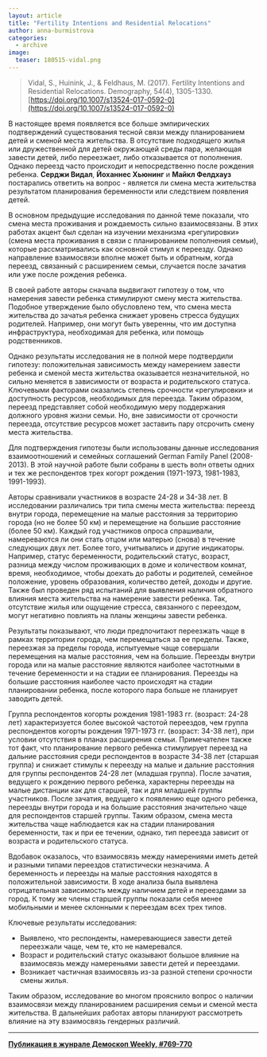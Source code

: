 ```yaml
---
layout: article
title: "Fertility Intentions and Residential Relocations"
author: anna-burmistrova
categories: 
  - archive
image:
  teaser: 180515-vidal.png
---
```


> Vidal, S., Huinink, J., & Feldhaus, M. (2017). Fertility Intentions and Residential Relocations. Demography, 54(4), 1305-1330. [https://doi.org/10.1007/s13524-017-0592-0](https://doi.org/10.1007/s13524-017-0592-0)

В настоящее время появляется все больше эмпирических подтверждений существования тесной связи между планированием детей и сменой места жительства. В отсутствие подходящего жилья или дружественной для детей окружающей среды пара, желающая завести детей, либо переезжает, либо отказывается от пополнения. Однако переезд часто происходит и непосредственно после рождения ребенка. **Серджи Видал**, **Йоханнес Хьюнинг** и **Майкл Фелдхауз** постарались ответить на вопрос - является ли смена места жительства результатом планирования беременности или следствием появления детей.

В основном предыдущие исследования по данной теме показали, что смена места проживания и рождаемость сильно взаимосвязаны. В этих работах акцент был сделан на изучении механизма «регулировки» (смена места проживания в связи с планированием пополнения семьи), которые рассматривались как основной стимул к переезду. Однако направление взаимосвязи вполне может быть и обратным, когда переезд, связанный с расширением семьи, случается после зачатия или уже после рождения ребенка.

В своей работе авторы сначала выдвигают гипотезу о том, что намерения завести ребенка стимулируют смену места жительства. Подобное утверждение было обусловлено тем, что смена места жительства до зачатья ребенка снижает уровень стресса будущих родителей. Например, они могут быть уверенны, что им доступна инфраструктура, необходимая для ребенка, или помощь родственников.

Однако результаты исследования не в полной мере подтвердили гипотезу: положительная зависимость между намерением завести ребенка и сменой места жительства оказывается незначительной, но сильно меняется в зависимости от возраста и родительского статуса. Ключевыми факторами оказались степень срочности «регулировки» и доступность ресурсов, необходимых для переезда. Таким образом, переезд представляет собой необходимую меру поддержания должного уровня жизни семьи. Но, вне зависимости от срочности переезда, отсутствие ресурсов может заставить пару отсрочить смену места жительства.

Для подтверждения гипотезы были использованы данные исследования взаимоотношений и семейных соглашений German Family Panel (2008-2013). В этой научной работе были собраны в шесть волн ответы одних и тех же респондентов трех когорт рождения (1971-1973, 1981-1983, 1991-1993).

Авторы сравнивали участников в возрасте 24-28 и 34-38 лет. В исследовании различались три типа смены места жительства: переезд внутри города, перемещение на малые расстояния за территорию города (но не более 50 км) и перемещение на большие расстояние (более 50 км). Каждый год участников опроса спрашивали, намереваются ли они стать отцом или матерью (снова) в течение следующих двух лет. Более того, учитывались и другие индикаторы. Например, статус беременности, родительский статус, возраст, разница между числом проживающих в доме и количеством комнат, время, необходимое, чтобы доехать до работы и родителей, семейное положение, уровень образования, количество детей, доходы и другие. Также был проведен ряд испытаний для выявления наличия обратного влияния места жительства на намерение завести ребенка. Так, отсутствие жилья или ощущение стресса, связанного с переездом, могут негативно повлиять на планы женщины завести ребенка.

Результаты показывают, что люди предпочитают переезжать чаще в рамках территории города, чем перемещаться за ее пределы. Также, переезжая за пределы города, испытуемые чаще совершали перемещения на малые расстояния, чем на большие. Переезды внутри города или на малые расстояние являются наиболее частотными в течение беременности и на стадии ее планирования. Переезды на большие расстояния наиболее часто происходят на стадии планировании ребенка, после которого пара больше не планирует заводить детей.

Группа респондентов когорты рождения 1981-1983 гг. (возраст: 24-28 лет) характеризуется более высокой частотой переездов, чем группа респондентов когорты рождения 1971-1973 гг. (возраст: 34-38 лет), при условии отсутствия в планах расширения семьи. Примечателен также тот факт, что планирование первого ребенка стимулирует переезд на дальние расстояния среди респондентов в возрасте 34-38 лет (старшая группа) и снижает стимулы к переезду на малые и дальние расстояния для группы респондентов 24-28 лет (младшая группа). После зачатия, ведущего к рождению первого ребенка, характерны переезды на малые дистанции как для старшей, так и для младшей группы участников. После зачатия, ведущего к появлению еще одного ребенка, переезды внутри города и на большие расстояния значительно чаще для респондентов старшей группы. Таким образом, смена места жительства чаще наблюдается как на стадии планирования беременности, так и при ее течении, однако, тип переезда зависит от возраста и родительского статуса.

Вдобавок оказалось, что взаимосвязь между намерениями иметь детей и разными типами переездов статистически незначима. А беременность и переезды на малые расстояния находятся в положительной зависимости. В ходе анализа была выявлена отрицательная зависимость между наличием детей и переездами за город. К тому же члены старшей группы показали себя менее мобильными и менее склонными к переездам всех трех типов.

Ключевые результаты исследования:

 - Выявлено, что респонденты, намеревающиеся завести детей переезжали чаще, чем те, кто не намеревался.
 - Возраст и родительский статус оказывают большое влияние на взаимосвязь между намереньями завести детей и переездами.
 - Возникает частичная взаимосвязь из-за разной степени срочности смены жилья.
 
Таким образом, исследование во многом прояснило вопрос о наличии взаимосвязи между планированием расширения семьи и сменой места жительства. В дальнейших работах авторы планируют рассмотреть влияние на эту взаимосвязь гендерных различий.

***
**[Публикация в жунрале Демоскоп Weekly, #769-770](http://demoscope.ru/weekly/2018/0769/digest02.php)**  

